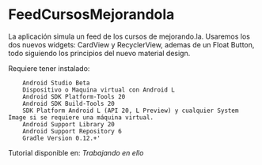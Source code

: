 FeedCursosMejorandola
=====================

La aplicación simula un feed de los cursos de mejorando.la. 
Usaremos los dos nuevos widgets: CardView y RecyclerView,
ademas de  un Float Button, todo siguiendo los principios  del nuevo material design.

Requiere tener instalado: 

        Android Studio Beta    
        Dispositivo o Maquina virtual con Android L 
        Android SDK Platform-Tools 20
        Android SDK Build-Tools 20
        SDK Platform Android L (API 20, L Preview) y cualquier System Image si se requiere una máquina virtual.
        Android Support Library 20
        Android Support Repository 6
        Gradle Version 0.12.+'
        
Tutorial disponible en: *Trabajando en ello*




